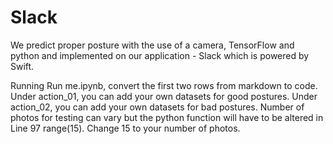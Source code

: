 # Slack
We predict proper posture with the use of a camera, TensorFlow and python and implemented on our application - Slack which is powered by Swift.

Running Run me.ipynb, convert the first two rows from markdown to code.
Under action_01, you can add your own datasets for good postures.
Under action_02, you can add your own datasets for bad postures.
Number of photos for testing can vary but the python function will have to be altered in Line 97 range(15). Change 15 to your number of photos.
